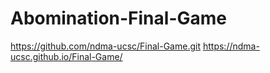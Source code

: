 # Abomination-Final-Game
https://github.com/ndma-ucsc/Final-Game.git
https://ndma-ucsc.github.io/Final-Game/
